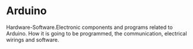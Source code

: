 # Arduino

Hardware-Software.Electronic components and programs related to Arduino. How it is going to be programmed, the communication, electrical wirings and software.
